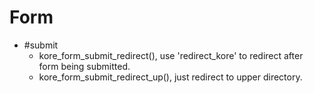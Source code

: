 Form
====
* #submit
    - kore_form_submit_redirect(), use 'redirect_kore' to redirect after form being submitted.
    - kore_form_submit_redirect_up(), just redirect to upper directory.
    